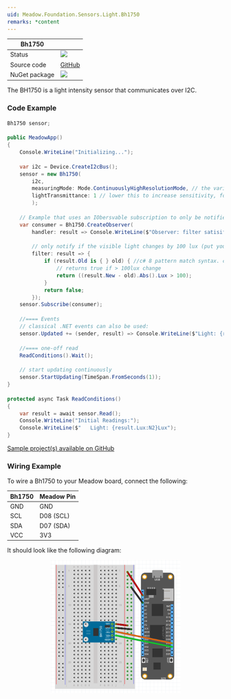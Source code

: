 ```yaml
---
uid: Meadow.Foundation.Sensors.Light.Bh1750
remarks: *content
---
```


| Bh1750 | |
|--------|--------|
| Status | <img src="https://img.shields.io/badge/Working-brightgreen" style="width: auto; height: -webkit-fill-available;" /> |
| Source code | [GitHub](https://github.com/WildernessLabs/Meadow.Foundation/tree/master/Source/Meadow.Foundation.Peripherals/Sensors.Light.Bh1750) |
| NuGet package | <a href="https://www.nuget.org/packages/Meadow.Foundation.Sensors.Light.Bh1750/" target="_blank"><img src="https://img.shields.io/nuget/v/Meadow.Foundation.Sensors.Light.Bh1750.svg?label=Meadow.Foundation.Sensors.Light.Bh1750" /></a> |

The BH1750 is a light intensity sensor that communicates over I2C. 

### Code Example

```csharp
Bh1750 sensor;

public MeadowApp()
{
    Console.WriteLine("Initializing...");

    var i2c = Device.CreateI2cBus();
    sensor = new Bh1750(
        i2c,
        measuringMode: Mode.ContinuouslyHighResolutionMode, // the various modes take differing amounts of time.
        lightTransmittance: 1 // lower this to increase sensitivity, for instance, if it's behind a semi opaque window
        ); 

    // Example that uses an IObersvable subscription to only be notified when the filter is satisfied
    var consumer = Bh1750.CreateObserver(
        handler: result => Console.WriteLine($"Observer: filter satisifed: {result.New.Lux:N2}Lux, old: {result.Old?.Lux:N2}Lux"),
        
        // only notify if the visible light changes by 100 lux (put your hand over the sensor to trigger)
        filter: result => {
            if (result.Old is { } old) { //c# 8 pattern match syntax. checks for !null and assigns var.
                // returns true if > 100lux change
                return ((result.New - old).Abs().Lux > 100);
            }
            return false;
        });
    sensor.Subscribe(consumer);

    //==== Events
    // classical .NET events can also be used:
    sensor.Updated += (sender, result) => Console.WriteLine($"Light: {result.New.Lux:N2}Lux");

    //==== one-off read
    ReadConditions().Wait();

    // start updating continuously
    sensor.StartUpdating(TimeSpan.FromSeconds(1));
}

protected async Task ReadConditions()
{
    var result = await sensor.Read();
    Console.WriteLine("Initial Readings:");
    Console.WriteLine($"   Light: {result.Lux:N2}Lux");
}

```

[Sample project(s) available on GitHub](https://github.com/WildernessLabs/Meadow.Foundation/tree/main/Source/Meadow.Foundation.Peripherals/Sensors.Light.Bh1750/Samples/Bh1750_Sample)

### Wiring Example

To wire a Bh1750 to your Meadow board, connect the following:

| Bh1750  | Meadow Pin  |
|---------|-------------|
| GND     | GND         |
| SCL     | D08 (SCL)   |
| SDA     | D07 (SDA)   |
| VCC     | 3V3         |

It should look like the following diagram:

<img src="../../API_Assets/Meadow.Foundation.Sensors.Light.Bh1750/Bh1750_Fritzing.png" 
    style="width: 60%; display: block; margin-left: auto; margin-right: auto;" />




